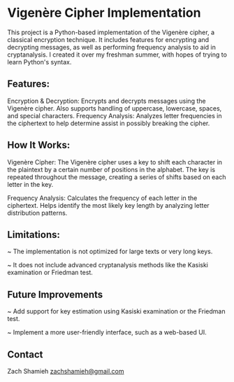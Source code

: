 # Vigenère Cipher Implementation

This project is a Python-based implementation of the Vigenère cipher, a classical encryption technique. It includes features for encrypting and decrypting messages, as well as performing frequency analysis to aid in cryptanalysis. I created it over my freshman summer, with hopes of trying to learn Python's syntax. 

## Features:
Encryption & Decryption: Encrypts and decrypts messages using the Vigenère cipher. Also supports handling of uppercase, lowercase, spaces, and special characters.
Frequency Analysis: Analyzes letter frequencies in the ciphertext to help determine assist in possibly breaking the cipher.

## How It Works:

Vigenère Cipher: The Vigenère cipher uses a key to shift each character in the plaintext by a certain number of positions in the alphabet. The key is repeated throughout the message, 
creating a series of shifts based on each letter in the key.

Frequency Analysis: Calculates the frequency of each letter in the ciphertext. Helps identify the most likely key length by analyzing letter distribution patterns.

## Limitations:
~ The implementation is not optimized for large texts or very long keys. 

~ It does not include advanced cryptanalysis methods like the Kasiski examination or Friedman test.

## Future Improvements
~ Add support for key estimation using Kasiski examination or the Friedman test.

~ Implement a more user-friendly interface, such as a web-based UI.


## Contact

Zach Shamieh
zachshamieh@gmail.com
